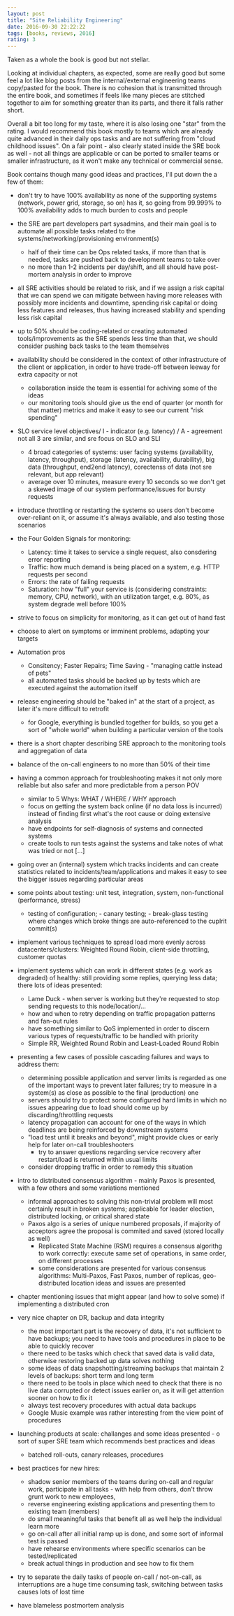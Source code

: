 ```yaml
---
layout: post
title: "Site Reliability Engineering"
date: 2016-09-30 22:22:22
tags: [books, reviews, 2016]
rating: 3
---
```


Taken as a whole the book is good but not stellar.

Looking at individual chapters, as expected, some are really good but some feel a lot like blog posts from the internal/external engineering teams copy/pasted for the book.
There is no cohesion that is transmitted through the entire book, and sometimes if feels like many pieces are stitched together to aim for something greater than its parts, and there it falls rather short.

Overall a bit too long for my taste, where it is also losing one "star" from the rating. I would recommend this book mostly to teams which are already quite advanced in their daily ops tasks and are not suffering from "cloud childhood issues". On a fair point - also clearly stated inside the SRE book as well - not all things are applicable or can be ported to smaller teams or smaller infrastructure, as it won't make any technical or commercial sense.

Book contains though many good ideas and practices, I'll put down the a few of them:

- don't try to have 100% availability as none of the supporting systems (network, power grid, storage, so on) has it, so going from 99.999% to 100% availability adds to much burden to costs and people

- the SRE are part developers part sysadmins, and their main goal is to automate all possible tasks related to the systems/networking/provisioning environment(s)
    - half of their time can be Ops related tasks, if more than that is needed, tasks are pushed back to development teams to take over
    - no more than 1-2 incidents per day/shift, and all should have post-mortem analysis in order to improve
- all SRE activities should be related to risk, and if we assign a risk capital that we can spend we can mitigate between having more releases with possibly
 more incidents and downtime, spending risk capital or doing less features and releases, thus having increased stability and spending less risk capital
- up to 50% should be coding-related or creating automated tools/improvements as the SRE spends less time than that, we should consider pushing back tasks to the team themselves
- availability should be considered in the context of other infrastructure of the client or application, in order to have trade-off between leeway for extra capacity or not
    - collaboration inside the team is essential for achiving some of the ideas
    - our monitoring tools should give us the end of quarter (or month for that matter) metrics and make it easy to see our current "risk spending"
- SLO service level objectives/ I - indicator (e.g. latency) / A - agreement not all 3 are similar, and sre focus on SLO and SLI
    - 4 broad categories of systems: user facing systems (availability, latency, throughput), storage (latency, availability, durability), big data (throughput, end2end latency), corectenss of data (not sre relevant, but app relevant)
    - average over 10 minutes, measure every 10 seconds so we don't get a skewed image of our system performance/issues for bursty requests
- introduce throttling or restarting the systems so users don't become over-reliant on it, or assume it's always available, and also testing those scenarios
- the Four Golden Signals for monitoring:
    - Latency: time it takes to service a single request, also consdering error reporting
    - Traffic: how much demand is being placed on a system, e.g. HTTP requests per second
    - Errors: the rate of failing requests
    - Saturation: how "full" your service is (considering constraints: memory, CPU, network), with an utilization target, e.g. 80%, as system degrade well before 100%
- strive to focus on simplicity for monitoring, as it can get out of hand fast
- choose to alert on symptoms or imminent problems, adapting your targets
- Automation pros
    - Consitency; Faster Repairs; Time Saving - "managing cattle instead of pets"
    - all automated tasks should be backed up by tests which are executed against the automation itself
- release engineering should be "baked in" at the start of a project, as later it's more difficult to retrofit
    - for Google, everything is bundled together for builds, so you get a sort of "whole world" when building a particular version of the tools
- there is a short chapter describing SRE approach to the monitoring tools and aggregation of data
- balance of the on-call engineers to no more than 50% of their time
- having a common approach for troubleshooting makes it not only more reliable but also safer and more predictable from a person POV
    - similar to 5 Whys: WHAT / WHERE / WHY approach
    - focus on getting the system back online (if no data loss is incurred) instead of finding first what's the root cause or doing extensive analysis
    - have endpoints for self-diagnosis of systems and connected systems
    - create tools to run tests against the systems and take notes of what was tried or not
[...]
- going over an (internal) system which tracks incidents and can create statistics related to incidents/team/applications and makes it easy to see the bigger issues regarding particular areas
- some points about testing: unit test, integration, system, non-functional (performance, stress)
    - testing of configuration; - canary testing; - break-glass testing where changes which broke things are auto-referenced to the cuplrit commit(s)
- implement various techniques to spread load more evenly across datacenters/clusters: Weighted Round Robin, client-side throttling, customer quotas
- implement systems which can work in different states (e.g. work as degraded) of healthy: still providing some replies, querying less data; there lots of ideas presented:
    - Lame Duck - when server is working but they're requested to stop sending requests to this node/location/...
    - how and when to retry depending on traffic propagation patterns and fan-out rules
    - have something similar to QoS implemented in order to discern various types of requests/traffic to be handled with priority
    - Simple RR, Weighted Round Robin and Least-Loaded Round Robin
- presenting a few cases of possible cascading failures and ways to address them:
    - determining possible application and server limits is regarded as one of the important ways to prevent later failures; try to measure in a system(s) as close as possible to the final (production) one
    - servers should try to protect some configured hard limits in which no issues appearing due to load should come up by discarding/throttling requests
    - latency propagation can account for one of the ways in which deadlines are being reinforced by downstream systems
    - "load test until it breaks and beyond", might provide clues or early help for later on-call troubleshooters
        - try to answer questions regarding service recovery after restart/load is returned within usual limits
    - consider dropping traffic in order to remedy this situation
- intro to distributed consensus algorithm - mainly Paxos is presented, with a few others and some variations mentioned
    - informal approaches to solving this non-trivial problem will most certainly result in broken systems; applicable for leader election, distributed locking, or critical shared state
    - Paxos algo is a series of unique numbered proposals, if majority of acceptors agree the proposal is commited and saved (stored locally as well)
        - Replicated State Machine (RSM) requires a consensus algorithg to work correctly: execute same set of operations, in same order, on different processes
        - some considerations are presented for various consensus algorithms: Multi-Paxos, Fast Paxos, number of replicas, geo-distributed location ideas and issues are presented
- chapter mentioning issues that might appear (and how to solve some) if implementing a distributed cron
- very nice chapter on DR, backup and data integrity
    - the most important part is the recovery of data, it's not sufficient to have backups; you need to have tools and procedures in place to be able to quickly recover
    - there need to be tasks which check that saved data is valid data, otherwise restoring backed up data solves nothing
    - some ideas of data snapshotting/streaming backups that maintain 2 levels of backups: short term and long term
    - there need to be tools in place which need to check that there is no live data corrupted or detect issues earlier on, as it will get attention sooner on how to fix it
    - always test recovery procedures with actual data backups
    - Google Music example was rather interesting from the view point of procedures
- launching products at scale: challanges and some ideas presented - o sort of super SRE team which recommends best practices and ideas
    - batched roll-outs, canary releases, procedures
- best practices for new hires:
    - shadow senior members of the teams during on-call and regular work, participate in all tasks - with help from others, don't throw grunt work to new employees,
    - reverse engineering existing applications and presenting them to existing team (members)
    - do small meaningful tasks that benefit all as well help the individual learn more
    - go on-call after all initial ramp up is done, and some sort of informal test is passed
    - have rehearse environments where specific scenarios can be tested/replicated
    - break actual things in production and see how to fix them
- try to separate the daily tasks of people on-call / not-on-call, as interruptions are a huge time consuming task, switching between tasks causes lots of lost time
- have blameless postmortem analysis
